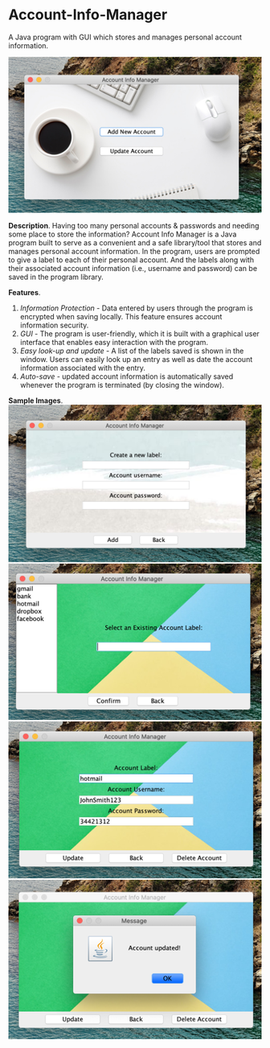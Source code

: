 # Account-Info-Manager

A Java program with GUI which stores and manages personal account information. 

![](Sample_Images/Main%20Menu.png)

**Description**. Having too many personal accounts & passwords and needing some place to store the information? Account Info Manager is a Java program built to serve as a convenient and a safe library/tool that stores and manages personal account information. In the program, users are prompted to give a label to each of their personal account. And the labels along with their associated account information (i.e., username and password) can be saved in the program library. 

**Features**.
1. *Information Protection* - Data entered by users through the program is encrypted when saving locally. This feature ensures account information security.
2. *GUI* - The program is user-friendly, which it is built with a graphical user interface that enables easy interaction with the program.
3. *Easy look-up and update* - A list of the labels saved is shown in the window. Users can easily look up an entry as well as date the account information associated with the entry.
4. *Auto-save* - updated account information is automatically saved whenever the program is terminated (by closing the window).

**Sample Images**.
![](Sample_Images/New%20Account.png)
![](Sample_Images/Select%20Account.png)
![](Sample_Images/Look%20Up%20Account.png)
![](Sample_Images/Update%20Account.png)
